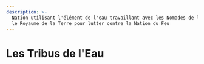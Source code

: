 ```yaml
---
description: >-
  Nation utilisant l'élément de l'eau travaillant avec les Nomades de l'Air et
  le Royaume de la Terre pour lutter contre la Nation du Feu
---
```


# Les Tribus de l'Eau

